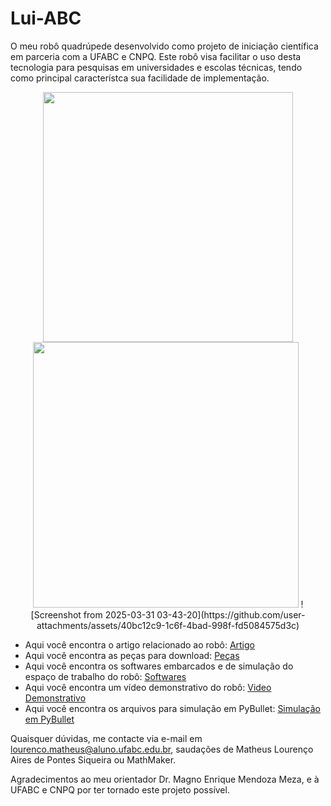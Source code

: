# Lui-ABC
O meu robô quadrúpede desenvolvido como projeto de iniciação científica em parceria com a UFABC e CNPQ. Este robô visa facilitar o uso desta tecnologia para pesquisas em universidades e escolas técnicas, tendo como principal característca sua facilidade de implementação.
<div style="text-align: center;">
  <img src = "https://github.com/MathLou/Lui-ABC/assets/35754208/9db59ad0-9adc-4394-836d-ee8bd893321b" width="400"><br>
  <img src="https://github.com/MathLou/Lui-ABC/assets/35754208/6456c91b-50b7-47d9-8f7c-569b0692205a" width="425">
  ![Screenshot from 2025-03-31 03-43-20](https://github.com/user-attachments/assets/40bc12c9-1c6f-4bad-998f-fd5084575d3c)

</div>

<ul>
    <li>Aqui você encontra o artigo relacionado ao robô: <a href="https://github.com/MathLou/Lui-ABC/blob/main/Artigo.pdf">Artigo</a></li>
    <li>Aqui você encontra as peças para download: <a href="https://github.com/MathLou/Lui-ABC/tree/main/Hardware">Peças</a></li>
    <li>Aqui você encontra os softwares embarcados e de simulação do espaço de trabalho do robô: <a href="https://github.com/MathLou/Lui-ABC/tree/main/Softwares">Softwares</a></li>
    <li>Aqui você encontra um vídeo demonstrativo do robô: <a href="https://www.linkedin.com/feed/update/urn:li:activity:7212204018977169409/">Video Demonstrativo</a></li>
    <li>Aqui você encontra os arquivos para simulação em PyBullet: <a href="https://github.com/MathLou/Lui-ABC/tree/main/Simulations">Simulação em PyBullet</a></li>
</ul>


Quaisquer dúvidas, me contacte via e-mail em lourenco.matheus@aluno.ufabc.edu.br, saudações de Matheus Lourenço Aires de Pontes Siqueira ou MathMaker. 

Agradecimentos ao meu orientador Dr. Magno Enrique Mendoza Meza, e à UFABC e CNPQ por ter tornado este projeto possível.

